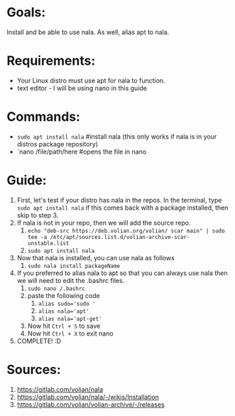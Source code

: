 # Goals:
Install and be able to use nala.  As well, alias apt to nala.


# Requirements:
* Your Linux distro must use apt for nala to function.
* text editor - I will be using nano in this guide


# Commands:
* `sudo apt install nala` #install nala (this only works if nala is in your distros package repository)
* `nano /file/path/here #opens the file in nano

# Guide:
1. First, let's test if your distro has nala in the repos.  In the terminal, type `sudo apt install nala` if this comes back with a package installed, then skip to step 3.
2. If nala is not in your repo, then we will add the source repo.
    1. `echo "deb-src https://deb.volian.org/volian/ scar main" | sudo tee -a /etc/apt/sources.list.d/volian-archive-scar-unstable.list`
    2. `sudo apt install nala`
3. Now that nala is installed, you can use nala as follows
    1. `sudo nala install packageName`
4. If you preferred to alias nala to apt so that you can always use nala then we will need to edit the .bashrc files.
    1. `sudo nano /.bashrc`
    2. paste the following code
        1. `alias sudo='sudo '`
        2. `alias nala='apt'`
        3. `alias nala='apt-get'`
    3. Now hit `Ctrl + S` to save
    4. Now hit `Ctrl + X` to exit nano
5. COMPLETE! :D

# Sources:
1. https://gitlab.com/volian/nala
2. https://gitlab.com/volian/nala/-/wikis/Installation
3. https://gitlab.com/volian/volian-archive/-/releases
